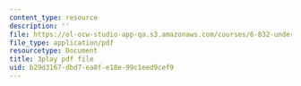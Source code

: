 ```yaml
---
content_type: resource
description: ''
file: https://ol-ocw-studio-app-qa.s3.amazonaws.com/courses/6-832-underactuated-robotics-spring-2009/b29d3167dbd7ea8fe18e99c1eed9cef9_-RRYZ-b9NpI.pdf
file_type: application/pdf
resourcetype: Document
title: 3play pdf file
uid: b29d3167-dbd7-ea8f-e18e-99c1eed9cef9
---
```

